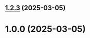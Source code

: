 ## [1.2.3](https://github.com/ekaterina-kainova/git-extended/compare/1.0.0...1.2.3) (2025-03-05)



# 1.0.0 (2025-03-05)



